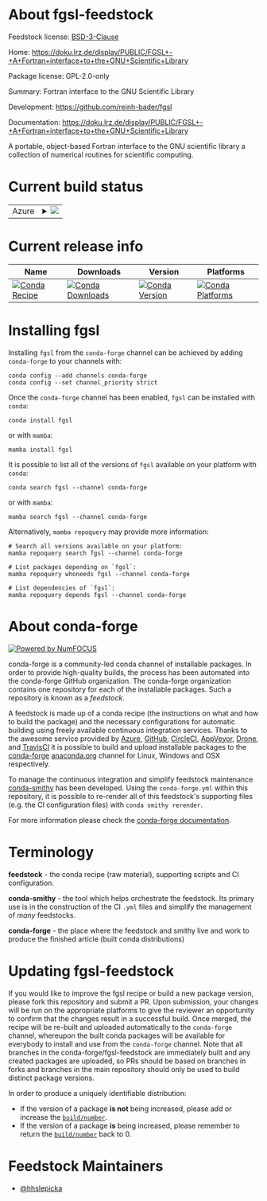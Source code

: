 About fgsl-feedstock
====================

Feedstock license: [BSD-3-Clause](https://github.com/conda-forge/fgsl-feedstock/blob/main/LICENSE.txt)

Home: https://doku.lrz.de/display/PUBLIC/FGSL+-+A+Fortran+interface+to+the+GNU+Scientific+Library

Package license: GPL-2.0-only

Summary: Fortran interface to the GNU Scientific Library

Development: https://github.com/reinh-bader/fgsl

Documentation: https://doku.lrz.de/display/PUBLIC/FGSL+-+A+Fortran+interface+to+the+GNU+Scientific+Library

A portable, object-based Fortran interface to the GNU scientific
library a collection of numerical routines for scientific computing.


Current build status
====================


<table>
    
  <tr>
    <td>Azure</td>
    <td>
      <details>
        <summary>
          <a href="https://dev.azure.com/conda-forge/feedstock-builds/_build/latest?definitionId=13821&branchName=main">
            <img src="https://dev.azure.com/conda-forge/feedstock-builds/_apis/build/status/fgsl-feedstock?branchName=main">
          </a>
        </summary>
        <table>
          <thead><tr><th>Variant</th><th>Status</th></tr></thead>
          <tbody><tr>
              <td>linux_64</td>
              <td>
                <a href="https://dev.azure.com/conda-forge/feedstock-builds/_build/latest?definitionId=13821&branchName=main">
                  <img src="https://dev.azure.com/conda-forge/feedstock-builds/_apis/build/status/fgsl-feedstock?branchName=main&jobName=linux&configuration=linux%20linux_64_" alt="variant">
                </a>
              </td>
            </tr><tr>
              <td>osx_64</td>
              <td>
                <a href="https://dev.azure.com/conda-forge/feedstock-builds/_build/latest?definitionId=13821&branchName=main">
                  <img src="https://dev.azure.com/conda-forge/feedstock-builds/_apis/build/status/fgsl-feedstock?branchName=main&jobName=osx&configuration=osx%20osx_64_" alt="variant">
                </a>
              </td>
            </tr><tr>
              <td>osx_arm64</td>
              <td>
                <a href="https://dev.azure.com/conda-forge/feedstock-builds/_build/latest?definitionId=13821&branchName=main">
                  <img src="https://dev.azure.com/conda-forge/feedstock-builds/_apis/build/status/fgsl-feedstock?branchName=main&jobName=osx&configuration=osx%20osx_arm64_" alt="variant">
                </a>
              </td>
            </tr>
          </tbody>
        </table>
      </details>
    </td>
  </tr>
</table>

Current release info
====================

| Name | Downloads | Version | Platforms |
| --- | --- | --- | --- |
| [![Conda Recipe](https://img.shields.io/badge/recipe-fgsl-green.svg)](https://anaconda.org/conda-forge/fgsl) | [![Conda Downloads](https://img.shields.io/conda/dn/conda-forge/fgsl.svg)](https://anaconda.org/conda-forge/fgsl) | [![Conda Version](https://img.shields.io/conda/vn/conda-forge/fgsl.svg)](https://anaconda.org/conda-forge/fgsl) | [![Conda Platforms](https://img.shields.io/conda/pn/conda-forge/fgsl.svg)](https://anaconda.org/conda-forge/fgsl) |

Installing fgsl
===============

Installing `fgsl` from the `conda-forge` channel can be achieved by adding `conda-forge` to your channels with:

```
conda config --add channels conda-forge
conda config --set channel_priority strict
```

Once the `conda-forge` channel has been enabled, `fgsl` can be installed with `conda`:

```
conda install fgsl
```

or with `mamba`:

```
mamba install fgsl
```

It is possible to list all of the versions of `fgsl` available on your platform with `conda`:

```
conda search fgsl --channel conda-forge
```

or with `mamba`:

```
mamba search fgsl --channel conda-forge
```

Alternatively, `mamba repoquery` may provide more information:

```
# Search all versions available on your platform:
mamba repoquery search fgsl --channel conda-forge

# List packages depending on `fgsl`:
mamba repoquery whoneeds fgsl --channel conda-forge

# List dependencies of `fgsl`:
mamba repoquery depends fgsl --channel conda-forge
```


About conda-forge
=================

[![Powered by
NumFOCUS](https://img.shields.io/badge/powered%20by-NumFOCUS-orange.svg?style=flat&colorA=E1523D&colorB=007D8A)](https://numfocus.org)

conda-forge is a community-led conda channel of installable packages.
In order to provide high-quality builds, the process has been automated into the
conda-forge GitHub organization. The conda-forge organization contains one repository
for each of the installable packages. Such a repository is known as a *feedstock*.

A feedstock is made up of a conda recipe (the instructions on what and how to build
the package) and the necessary configurations for automatic building using freely
available continuous integration services. Thanks to the awesome service provided by
[Azure](https://azure.microsoft.com/en-us/services/devops/), [GitHub](https://github.com/),
[CircleCI](https://circleci.com/), [AppVeyor](https://www.appveyor.com/),
[Drone](https://cloud.drone.io/welcome), and [TravisCI](https://travis-ci.com/)
it is possible to build and upload installable packages to the
[conda-forge](https://anaconda.org/conda-forge) [anaconda.org](https://anaconda.org/)
channel for Linux, Windows and OSX respectively.

To manage the continuous integration and simplify feedstock maintenance
[conda-smithy](https://github.com/conda-forge/conda-smithy) has been developed.
Using the ``conda-forge.yml`` within this repository, it is possible to re-render all of
this feedstock's supporting files (e.g. the CI configuration files) with ``conda smithy rerender``.

For more information please check the [conda-forge documentation](https://conda-forge.org/docs/).

Terminology
===========

**feedstock** - the conda recipe (raw material), supporting scripts and CI configuration.

**conda-smithy** - the tool which helps orchestrate the feedstock.
                   Its primary use is in the construction of the CI ``.yml`` files
                   and simplify the management of *many* feedstocks.

**conda-forge** - the place where the feedstock and smithy live and work to
                  produce the finished article (built conda distributions)


Updating fgsl-feedstock
=======================

If you would like to improve the fgsl recipe or build a new
package version, please fork this repository and submit a PR. Upon submission,
your changes will be run on the appropriate platforms to give the reviewer an
opportunity to confirm that the changes result in a successful build. Once
merged, the recipe will be re-built and uploaded automatically to the
`conda-forge` channel, whereupon the built conda packages will be available for
everybody to install and use from the `conda-forge` channel.
Note that all branches in the conda-forge/fgsl-feedstock are
immediately built and any created packages are uploaded, so PRs should be based
on branches in forks and branches in the main repository should only be used to
build distinct package versions.

In order to produce a uniquely identifiable distribution:
 * If the version of a package **is not** being increased, please add or increase
   the [``build/number``](https://docs.conda.io/projects/conda-build/en/latest/resources/define-metadata.html#build-number-and-string).
 * If the version of a package **is** being increased, please remember to return
   the [``build/number``](https://docs.conda.io/projects/conda-build/en/latest/resources/define-metadata.html#build-number-and-string)
   back to 0.

Feedstock Maintainers
=====================

* [@hhslepicka](https://github.com/hhslepicka/)

